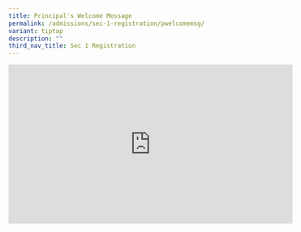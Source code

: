 ```yaml
---
title: Principal's Welcome Message
permalink: /admissions/sec-1-registration/pwelcomemsg/
variant: tiptap
description: ""
third_nav_title: Sec 1 Registration
---
```

<div class="iframe-wrapper"><iframe height="315" width="560" allowfullscreen="true" frameborder="0" src="https://www.youtube.com/embed/A13hYzhZ0z4?si=E8ujU0tQKL4yQYOw"></iframe></div><p></p>
